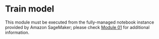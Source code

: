 # Train model

This module must be executed from the fully-managed notebook instance provided by Amazon SageMaker; please check <a href="../01_create_notebook_instance/">Module 01</a> for additional information.
